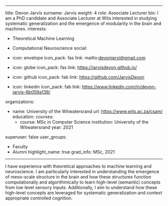 
---
title: Devon Jarvis
surname: Jarvis
weight: 4
role: Associate Lecturer
bio: I am a PhD candidate and Associate Lecturer at Wits interested in studying systematic generalization and the emergence of modularity in the brain and machines.
interests:
  - Theoretical Machine Learning
  - Computational Neuroscience
social:
  - icon: envelope
    icon_pack: fas
    link: mailto:devonjarvi@gmail.com


  - icon: globe
    icon_pack: fas
    link: https://jarvisdevon.github.io/

  - icon: github
    icon_pack: fab
    link: https://github.com/JarvisDevon

  - icon: linkedin
    icon_pack: fab
    link: https://www.linkedin.com/in/devon-jarvis-6b059a139/

organizations:
  - name: University of the Witwatersrand
    url: https://www.wits.ac.za/csam/
education:
  courses:
    - course: MSc in Computer Science
      institution: University of the Witwatersrand
      year: 2021


superuser: false
user_groups:
  - Faculty
  - Alumni
highlight_name: true
grad_info: MSc, 2021

---

I have experience with theoretical approaches to machine learning and neuroscience. I am particularly interested in understanding the emergence of meso-scale structure in the brain and how these structures function computationally and algorithmically to learn high-level (semantic) concepts from low level sensory inputs. Additionally, I aim to understand how these high-level concepts are leveraged for systematic generalization and context appropriate controlled cognition.

